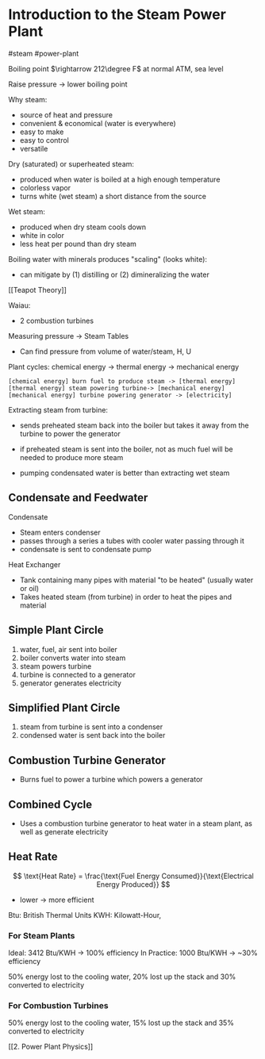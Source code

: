 # Introduction to the Steam Power Plant
#steam #power-plant

Boiling point $\rightarrow 212\degree F$ at normal ATM, sea level

Raise pressure -> lower boiling point

Why steam:
- source of heat and pressure
- convenient & economical (water is everywhere)
- easy to make
- easy to control
- versatile

Dry (saturated) or superheated steam:
- produced when water is boiled at a high enough temperature
- colorless vapor
- turns white (wet steam) a short distance from the source

Wet steam:
- produced when dry steam cools down
- white in color
- less heat per pound than dry steam

Boiling water with minerals produces "scaling" (looks white):
- can mitigate by (1) distilling or (2) dimineralizing the water

[[Teapot Theory]]

Waiau:
- 2 combustion turbines

Measuring pressure -> Steam Tables
- Can find pressure from volume of water/steam, H, U

Plant cycles: chemical energy -> thermal energy -> mechanical energy

```nomnoml
[chemical energy] burn fuel to produce steam -> [thermal energy]
[thermal energy] steam powering turbine-> [mechanical energy]
[mechanical energy] turbine powering generator -> [electricity]
```


Extracting steam from turbine:
- sends preheated steam back into the boiler but takes it away from the turbine to power the generator
- if preheated steam is sent into the boiler, not as much fuel will be needed to produce more steam

- pumping condensated water is better than extracting wet steam

## Condensate and Feedwater
Condensate
- Steam enters condenser
- passes through a series a tubes with cooler water passing through it
- condensate is sent to condensate pump

Heat Exchanger
- Tank containing many pipes with material "to be heated" (usually water or oil)
- Takes heated steam (from turbine) in order to heat the pipes and material

## Simple Plant Circle

1. water, fuel, air sent into boiler
2. boiler converts water into steam
3. steam powers turbine
4. turbine is connected to a generator
5. generator generates electricity

## Simplified Plant Circle

1. steam from turbine is sent into a condenser
2. condensed water is sent back into the boiler

## Combustion Turbine Generator
- Burns fuel to power a turbine which powers a generator

## Combined Cycle
- Uses a combustion turbine generator to heat water in a steam plant, as well as generate electricity

## Heat Rate
$$
\text{Heat Rate} = \frac{\text{Fuel Energy Consumed}}{\text{Electrical Energy Produced}}
$$
- lower -> more efficient


Btu: British Thermal Units
KWH: Kilowatt-Hour,

### For Steam Plants
Ideal: 3412 Btu/KWH -> 100% efficiency
In Practice: 1000 Btu/KWH -> ~30% efficiency

50% energy lost to the cooling water, 20% lost up the stack and 30% converted to electricity

### For Combustion Turbines
50% energy lost to the cooling water, 15% lost up the stack and 35% converted to electricity

[[2. Power Plant Physics]]
